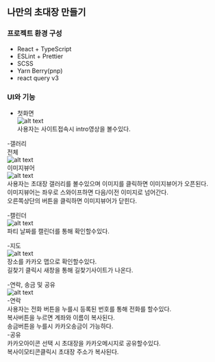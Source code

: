 ## 나만의 초대장 만들기
### 프로젝트 환경 구성
- React + TypeScript
- ESLint + Prettier
- SCSS
- Yarn Berry(pnp)
- react query v3

### UI와 기능
- 첫화면<br/>
![alt text](./public/assets/images/image.png) <br/>
사용자는 사이트접속시 intro영상을 볼수있다. 

-갤러리<br/>
전체<br/>
![alt text](./public/assets/images/image-1.png)<br/>
이미지뷰어<br/>
![alt text](./public/assets/images/image-2.png)<br/>
사용자는 초대장 갤러리를 볼수있으며 이미지를 클릭하면 이미지뷰어가 오픈된다.<br/>
이미지뷰어는 좌우로 스와이프하면 다음/이전 이미지로 넘어간다.<br/>
오른쪽상단의 버튼을 클릭하면 이미지뷰어가 닫힌다.<br/>

-캘린더<br/>
![alt text](./public/assets/images/image-3.png)<br/>
파티 날짜를 캘린더를 통해 확인할수있다.<br/>

-지도<br/>
![alt text](./public/assets/images/image-4.png)<br/>
장소를 카카오 맵으로 확인할수있다.<br/>
길찾기 클릭시 새창을 통해 길찾기사이트가 나온다.<br/>

-연락, 송금 및 공유<br/>
![alt text](./public/assets/images/image-5.png)<br/>
-연락<br/>
사용자는 전화 버튼을 누를시 등록된 번호를 통해 전화를 할수있다.<br/>
복사버튼을 누르면 계좌와 이름이 복사된다.<br/>
송금버튼을 누를시 카카오송금이 가능하다.<br/>
-공유<br/>
카카오아이콘 선택 시 초대장을 카카오메시지로 공유할수있다.<br/>
복사이모티콘클릭시 초대장 주소가 복사된다.<br/>




